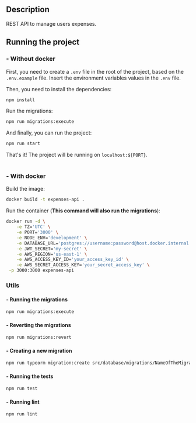 ## Description

REST API to manage users expenses.

## Running the project

### - **Without docker**

First, you need to create a `.env` file in the root of the project, based on the `.env.example` file.
Insert the environment variables values in the `.env` file.

Then, you need to install the dependencies:

```sh
npm install
```

Run the migrations:

```sh
npm run migrations:execute
```

And finally, you can run the project:

```sh
npm run start
```

That's it! The project will be running on `localhost:${PORT}`.  
<br>

### - **With docker**

Build the image:

```sh
docker build -t expenses-api .
```

Run the container (**This command will also run the migrations**):

```sh
docker run -d \
	-e TZ='UTC' \
	-e PORT='3000' \
	-e NODE_ENV='development' \
	-e DATABASE_URL='postgres://username:password@host.docker.internal:5432/databasename' \
	-e JWT_SECRET='my-secret' \
	-e AWS_REGION='us-east-1' \
    -e AWS_ACCESS_KEY_ID='your_access_key_id' \
    -e AWS_SECRET_ACCESS_KEY='your_secret_access_key' \
 -p 3000:3000 expenses-api
```

### Utils

#### - Running the migrations

```sh
npm run migrations:execute
```

#### - Reverting the migrations

```sh
npm run migrations:revert
```

#### - Creating a new migration

```sh
npm run typeorm migration:create src/database/migrations/NameOfTheMigration
```

#### - Running the tests

```sh
npm run test
```

#### - Running lint

```sh
npm run lint
```
